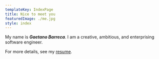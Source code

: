 ```yaml
---
templateKey: IndexPage
title: Nice to meet you
featuredImage: ./me.jpg
style: index
---
```


My name is **_Gaetano Barreca_**. I am a creative, ambitious, and enterprising software engineer.

<!-- At **N26** I build a banking app using isomorphic React and GraphQL. I'm also a **Google Developer Expert** for Web Technologies. -->

<span class="secondary-text">

For more details, see my [resume](/about/cv).

</span>
